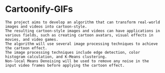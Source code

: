 # Cartoonify-GIFs
    The project aims to develop an algorithm that can transform real-world images and videos into cartoon-style.
    The resulting cartoon-style images and videos can have applications in various fields, such as creating cartoon avatars, visual effects in movies, and video games.
    The algorithm will use several image processing techniques to achieve the cartoon effect.
    The image processing techniques include edge detection, color histogram calculation, and K-Means clustering.
    Non-local Means Denoising will be used to remove any noise in the input video frames before applying the cartoon effect.
